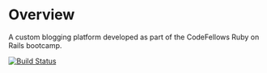 Overview
========
A custom blogging platform developed as part of the CodeFellows Ruby on Rails
bootcamp.

[![Build Status](https://travis-ci.org/[YOUR_GITHUB_USERNAME]/[YOUR_PROJECT_NAME].png)](https://travis-ci.org/[YOUR_GITHUB_USERNAME]/[YOUR_PROJECT_NAME])